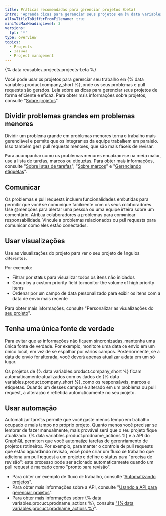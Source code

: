 ```yaml
---
title: Práticas recomendadas para gerenciar projetos (beta)
intro: 'Aprenda dicas para gerenciar seus projetos em {% data variables.product.company_short %}.'
allowTitleToDifferFromFilename: true
miniTocMaxHeadingLevel: 3
versions:
  fpt: '*'
type: overview
topics:
  - Projects
  - Issues
  - Project management
---
```


{% data reusables.projects.projects-beta %}

Você pode usar os projetos para gerenciar seu trabalho em {% data variables.product.company_short %}, onde os seus problemas e pull requests são gerados. Leia sobre as dicas para gerenciar seus projetos de forma eficiente e eficaz. Para obter mais informações sobre projetos, consulte "[Sobre projetos](/issues/trying-out-the-new-projects-experience/about-projects)".

## Dividir problemas grandes em problemas menores

Dividir um problema grande em problemas menores torna o trabalho mais gerenciável e permite que os integrantes da equipe trabalhem em paralelo. Isso também gera pull requests menores, que são mais fáceis de revisar.

Para acompanhar como os problemas menores encaixam-se na meta maior, use a lista de tarefas, marcos ou etiquetas. Para obter mais informações, consulte "[Sobre listas de tarefas](/issues/tracking-your-work-with-issues/creating-issues/about-task-lists)", "[Sobre marcos](/issues/using-labels-and-milestones-to-track-work/about-milestones)" e "[Gerenciando etiquetas](/issues/using-labels-and-milestones-to-track-work/managing-labels)".

## Comunicar

Os problemas e pull requests incluem funcionalidades embutidas para permitir que você se comunique facilmente com os seus colaboradores. Use @menções para alertar uma pessoa ou uma equipe inteira sobre um comentário. Atribua colaboradores a problemas para comunicar responsabilidade. Vincule a problemas relacionados ou pull requests para comunicar como eles estão conectados.

## Usar visualizações

Use as visualizações do projeto para ver o seu projeto de ângulos diferentes.

Por exemplo:

- Filtrar por status para visualizar todos os itens não iniciados
- Group by a custom priority field to monitor the volume of high priority items
- Ordenar por um campo de data personalizado para exibir os itens com a data de envio mais recente

Para obter mais informações, consulte "[Personalizar as visualizações do seu projeto](/issues/trying-out-the-new-projects-experience/customizing-your-project-views)".

## Tenha uma única fonte de verdade

Para evitar que as informações não fiquem sincronizadas, mantenha uma única fonte de verdade. Por exemplo, monitore uma data de envio em um único local, em vez de se espalhar por vários campos. Posteriormente, se a data de envio for alterada, você deverá apenas atualizar a data em um só lugar.

Os projetos de {% data variables.product.company_short %} ficam automaticamente atualizados com os dados de {% data variables.product.company_short %}, como os responsáveis, marcos e etiquetas. Quando um desses campos é alterado em um problema ou pull request, a alteração é refletida automaticamente no seu projeto.

## Usar automação

Automatizar tarefas permite que você gaste menos tempo em trabalho ocupado e mais tempo no próprio projeto. Quanto menos você precisar se lembrar de fazer manualmente, mais provável será que o seu projeto fique atualizado. {% data variables.product.prodname_actions %} e a API do GraphQL permitem que você automatize tarefas de gerenciamento de projetos rotineiros. Por exemplo, para manter o controle de pull requests que estão aguardando revisão, você pode criar um fluxo de trabalho que adiciona um pull request a um projeto e define o status para "precisa de revisão"; este processo pode ser acionado automaticamente quando um pull request é marcado como "pronto para revisão".

- Para obter um exemplo de fluxo de trabalho, consulte "[Automatizando projetos](/issues/trying-out-the-new-projects-experience/automating-projects)".
- Para obter mais informações sobre a API, consulte "[Usando a API para gerenciar projetos](/issues/trying-out-the-new-projects-experience/using-the-api-to-manage-projects)".
- Para obter mais informações sobre {% data variables.product.prodname_actions %}, consulte ["{% data variables.product.prodname_actions %}](/actions)".
